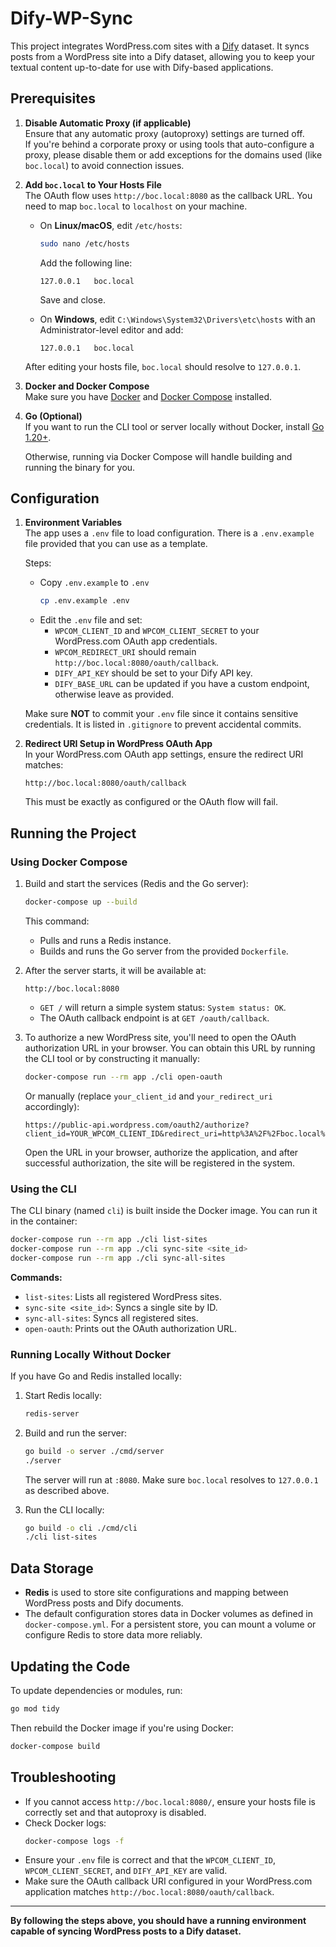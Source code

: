 # Dify-WP-Sync

This project integrates WordPress.com sites with a [Dify](https://dify.ai) dataset. It syncs posts from a WordPress site into a Dify dataset, allowing you to keep your textual content up-to-date for use with Dify-based applications.

## Prerequisites

1. **Disable Automatic Proxy (if applicable)**  
   Ensure that any automatic proxy (autoproxy) settings are turned off.  
   If you're behind a corporate proxy or using tools that auto-configure a proxy, please disable them or add exceptions for the domains used (like `boc.local`) to avoid connection issues.

2. **Add `boc.local` to Your Hosts File**  
   The OAuth flow uses `http://boc.local:8080` as the callback URL. You need to map `boc.local` to `localhost` on your machine.

   - On **Linux/macOS**, edit `/etc/hosts`:

     ```bash
     sudo nano /etc/hosts
     ```

     Add the following line:

     ```
     127.0.0.1   boc.local
     ```

     Save and close.

   - On **Windows**, edit `C:\Windows\System32\Drivers\etc\hosts` with an Administrator-level editor and add:
     ```
     127.0.0.1   boc.local
     ```

   After editing your hosts file, `boc.local` should resolve to `127.0.0.1`.

3. **Docker and Docker Compose**  
   Make sure you have [Docker](https://www.docker.com/) and [Docker Compose](https://docs.docker.com/compose/) installed.

4. **Go (Optional)**  
   If you want to run the CLI tool or server locally without Docker, install [Go 1.20+](https://go.dev/dl/).

   Otherwise, running via Docker Compose will handle building and running the binary for you.

## Configuration

1. **Environment Variables**  
   The app uses a `.env` file to load configuration. There is a `.env.example` file provided that you can use as a template.

   Steps:

   - Copy `.env.example` to `.env`
     ```bash
     cp .env.example .env
     ```
   - Edit the `.env` file and set:
     - `WPCOM_CLIENT_ID` and `WPCOM_CLIENT_SECRET` to your WordPress.com OAuth app credentials.
     - `WPCOM_REDIRECT_URI` should remain `http://boc.local:8080/oauth/callback`.
     - `DIFY_API_KEY` should be set to your Dify API key.
     - `DIFY_BASE_URL` can be updated if you have a custom endpoint, otherwise leave as provided.

   Make sure **NOT** to commit your `.env` file since it contains sensitive credentials. It is listed in `.gitignore` to prevent accidental commits.

2. **Redirect URI Setup in WordPress OAuth App**  
   In your WordPress.com OAuth app settings, ensure the redirect URI matches:
   ```
   http://boc.local:8080/oauth/callback
   ```
   This must be exactly as configured or the OAuth flow will fail.

## Running the Project

### Using Docker Compose

1. Build and start the services (Redis and the Go server):

   ```bash
   docker-compose up --build
   ```

   This command:

   - Pulls and runs a Redis instance.
   - Builds and runs the Go server from the provided `Dockerfile`.

2. After the server starts, it will be available at:

   ```
   http://boc.local:8080
   ```

   - `GET /` will return a simple system status: `System status: OK`.
   - The OAuth callback endpoint is at `GET /oauth/callback`.

3. To authorize a new WordPress site, you'll need to open the OAuth authorization URL in your browser. You can obtain this URL by running the CLI tool or by constructing it manually:

   ```bash
   docker-compose run --rm app ./cli open-oauth
   ```

   Or manually (replace `your_client_id` and `your_redirect_uri` accordingly):

   ```
   https://public-api.wordpress.com/oauth2/authorize?client_id=YOUR_WPCOM_CLIENT_ID&redirect_uri=http%3A%2F%2Fboc.local%3A8080%2Foauth%2Fcallback&response_type=code
   ```

   Open the URL in your browser, authorize the application, and after successful authorization, the site will be registered in the system.

### Using the CLI

The CLI binary (named `cli`) is built inside the Docker image. You can run it in the container:

```bash
docker-compose run --rm app ./cli list-sites
docker-compose run --rm app ./cli sync-site <site_id>
docker-compose run --rm app ./cli sync-all-sites
```

**Commands:**

- `list-sites`: Lists all registered WordPress sites.
- `sync-site <site_id>`: Syncs a single site by ID.
- `sync-all-sites`: Syncs all registered sites.
- `open-oauth`: Prints out the OAuth authorization URL.

### Running Locally Without Docker

If you have Go and Redis installed locally:

1. Start Redis locally:
   ```bash
   redis-server
   ```
2. Build and run the server:

   ```bash
   go build -o server ./cmd/server
   ./server
   ```

   The server will run at `:8080`. Make sure `boc.local` resolves to `127.0.0.1` as described above.

3. Run the CLI locally:
   ```bash
   go build -o cli ./cmd/cli
   ./cli list-sites
   ```

## Data Storage

- **Redis** is used to store site configurations and mapping between WordPress posts and Dify documents.
- The default configuration stores data in Docker volumes as defined in `docker-compose.yml`. For a persistent store, you can mount a volume or configure Redis to store data more reliably.

## Updating the Code

To update dependencies or modules, run:

```bash
go mod tidy
```

Then rebuild the Docker image if you're using Docker:

```bash
docker-compose build
```

## Troubleshooting

- If you cannot access `http://boc.local:8080/`, ensure your hosts file is correctly set and that autoproxy is disabled.
- Check Docker logs:
  ```bash
  docker-compose logs -f
  ```
- Ensure your `.env` file is correct and that the `WPCOM_CLIENT_ID`, `WPCOM_CLIENT_SECRET`, and `DIFY_API_KEY` are valid.
- Make sure the OAuth callback URI configured in your WordPress.com application matches `http://boc.local:8080/oauth/callback`.

---

**By following the steps above, you should have a running environment capable of syncing WordPress posts to a Dify dataset.**
